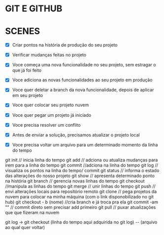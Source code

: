 # GIT E GITHUB 

# SCENES

- [x] Criar pontos na história de produção do seu projeto
- [x] Verificar mudanças feitas no projeto 

- [x] Voce começa uma nova funcionalidade no seu projeto, sem estragar o que já foi feito
- [x] Voce adiciona as novas funcionalidades ao seu projeto em produção
- [x] Voce quer deletar a branch da nova funcionalidade, depois de aplicar em seu projeto 


- [x] Voce quer colocar seu projeto nuvem


- [x] Voce quer pegar um projeto já iniciado
- [x] Voce precisa resolver um conflito
- [x] Antes de enviar a solução, precisamos atualizar o projeto local

- [x] Voce precisa voltar um arquivo para um determinado momento da linha do tempo

git init // inicia linha do tempo
git add // adciona ou atualiza mudanças para irem para a linha do tempo
git commit //adciona na linha do tempo
git log // visualiza os pontos na linha do tempo/ commit
git status // informa o estado das alterações do nosso projeto
git show // apresenta determinado ponto na história
git branch // gerencia novas linhas do tempo
git checkout //manipula as linhas do tempo
git merge // unir linhas do tempo
git push // envi alterações locais para repositório remoto
git clone // pega projetos da nuvem para colocar na minha máquina (com o link disponobilizado no git hub)
git checkout - b (nome) //cria branch e já troca pra ela
git commit -am "" // commit direto sem precisar add primeiro 
git pull //  puxar atualizações que que fizeram na nuvem


git log -> git checkout (linha do tempo aqui adquirida no git log) -- (arquivo ao qual quer voltar)
